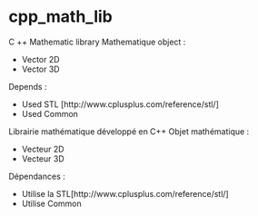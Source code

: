 # cpp_math_lib
C ++ Mathematic library 
Mathematique object :
<ul> 
<li>Vector 2D</li>
<li>Vector 3D</li>
</ul>
Depends :
<ul> 
<li>Used STL [http://www.cplusplus.com/reference/stl/]</li>
<li>Used Common</li>
</ul>

Librairie mathématique développé en C++
Objet mathématique :
<ul> 
<li>Vecteur 2D</li>
<li>Vecteur 3D</li>
</ul>

Dépendances :
<ul> 
<li>Utilise la STL[http://www.cplusplus.com/reference/stl/]</li>
<li>Utilise Common</li>
</ul>
